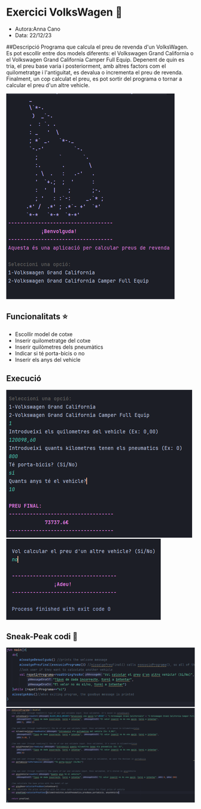 # Exercici VolksWagen :car:
- Autora:Anna Cano
- Data: 22/12/23

##Descripció
Programa que calcula el preu de revenda d'un VolksWagen. Es pot escollir entre dos models diferents: el Volkswagen Grand California o el Volkswagen Grand California Camper Full Equip. Depenent de quin es tria, el preu base varia i posteriorment, amb altres factors com el quilometratge i l'antiguitat, es devalua o incrementa el preu de revenda. Finalment, un cop calculat el preu, es pot sortir del programa o tornar a calcular el preu d'un altre vehicle.

![Missatge de benvinguda al programa](imgReadMe/ilustrativa.png)

## Funcionalitats :star:

- Escollir model de cotxe
- Inserir quilometratge del cotxe
- Inserir quilòmetres dels pneumàtics
- Indicar si té porta-bicis o no
- Inserir els anys del vehicle

## Execució

![Screenshot de l'execució](imgReadMe/exec1.png)
![Screenshot de l'execució](imgReadMe/exec2.png)

## Sneak-Peak codi :eyes:

![fun main](imgReadMe/main.png)
![funció amb totes les funcionalitats](imgReadMe/funEx.png)
